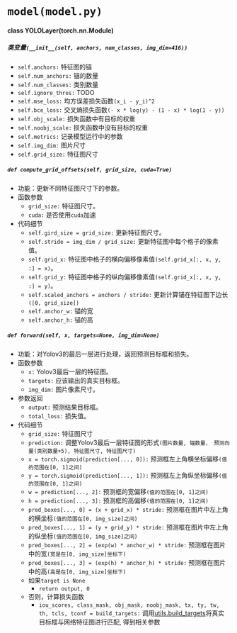 # `model(model.py)`

#### class YOLOLayer(torch.nn.Module)
##### 类变量`(__init__(self, anchors, num_classes, img_dim=416))`
- `self.anchors:` 特征图的锚
- `self.num_anchors:` 锚的数量
- `self.num_classes:` 类别数量
- `self.ignore_thres:` TODO
- `self.mse_loss:` 均方误差损失函数`(x_i - y_i)^2`
- `self.bce_loss:` 交叉熵损失函数`(- x * log(y) - (1 - x) * log(1 - y))`
- `self.obj_scale:` 损失函数中有目标的权重
- `self.noobj_scale:` 损失函数中没有目标的权重
- `self.metrics:` 记录模型运行中的参数
- `self.img_dim:` 图片尺寸
- `self.grid_size:` 特征图尺寸

##### `def compute_grid_offsets(self, grid_size, cuda=True)`
- 功能：更新不同特征图尺寸下的参数。
- 函数参数
  - `grid_size:` 特征图尺寸。
  - `cuda:` 是否使用`cuda`加速
- 代码细节
  - `self.gird_size = grid_size:` 更新特征图尺寸。
  - `self.stride = img_dim / grid_size:` 更新特征图中每个格子的像素值。
  - `self.grid_x:` 特征图中格子的横向偏移像素值`(self.grid_x[:, x, y, :] = x)`。
  - `self.grid_y:` 特征图中格子的纵向偏移像素值`(self.grid_x[:, x, y, :] = y)`。
  - `self.scaled_anchors = anchors / stride:` 更新计算锚在特征图下边长`([0, grid_size])`
  - `self.anchor_w:` 锚的宽
  - `self.anchor_h:` 锚的高
  

##### `def forward(self, x, targets=None, img_dim=None)`
- 功能：对Yolov3的最后一层进行处理，返回预测目标框和损失。
- 函数参数
  - `x:` Yolov3最后一层的特征图。
  - `targets:` 应该输出的真实目标框。
  - `img_dim:` 图片像素尺寸。
- 参数返回
  - `output:` 预测结果目标框。
  - `total_loss:` 损失值。
- 代码细节
  - `grid_size:` 特征图尺寸
  - `prediction:` 调整Yolov3最后一层特征图的形式`(图片数量, 锚数量， 预测向量(类别数量+5), 特征图尺寸, 特征图尺寸)`
  - `x = torch.sigmoid(prediction[..., 0]):` 预测框左上角横坐标偏移`(值的范围在[0, 1]之间)`
  - `y = torch.sigmoid(prediction[..., 1]):` 预测框左上角纵坐标偏移`(值的范围在[0, 1]之间)`
  - `w = prediction[..., 2]:` 预测框的宽偏移`(值的范围在[0, 1]之间)`
  - `h = prediction[..., 3]:` 预测框的高偏移`(值的范围在[0, 1]之间)`
  - `pred_boxes[..., 0] = (x + grid_x) * stride:` 预测框在图片中左上角的横坐标`(值的范围在[0, img_size]之间)`
  - `pred_boxes[..., 1] = (y + grid_y) * stride:` 预测框在图片中左上角的纵坐标`(值的范围在[0, img_size]之间)`
  - `pred_boxes[..., 2] = (exp(w) * anchor_w) * stride:` 预测框在图片中的宽`(宽是在[0, img_size]坐标下)`
  - `pred_boxes[..., 3] = (exp(h) * anchor_h) * stride:` 预测框在图片中的高`(高是在[0, img_size]坐标下)`
  - 如果`target is None`
    - `return output, 0`
  - 否则，计算损失函数
    - `iou_scores, class_mask, obj_mask, noobj_mask, tx, ty, tw, th, tcls, tconf = build_targets:` 调用[utils.build_targets]()将真实目标框与网络特征图进行匹配, 得到相关参数
  
